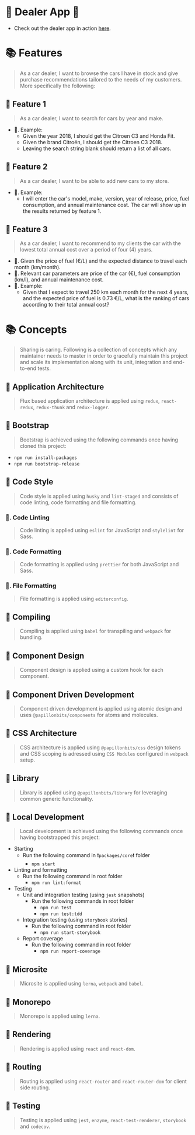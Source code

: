 # 🎉 Dealer App 🎉

- Check out the dealer app in action [here](https://papillonbits.github.io/dealer/).

# 📚 Features

> As a car dealer, I want to browse the cars I have in stock and give purchase recommendations tailored to the needs of my customers. More specifically the following:

## 📗 Feature 1

> As a car dealer, I want to search for cars by year and make.

- 📖. Example:
  - Given the year 2018, I should get the Citroen C3 and Honda Fit.
  - Given the brand Citroën, I should get the Citroen C3 2018.
  - Leaving the search string blank should return a list of all cars.

## 📗 Feature 2

> As a car dealer, I want to be able to add new cars to my store.

- 📖. Example:
  - I will enter the car's model, make, version, year of release, price, fuel consumption, and annual maintenance cost. The car will show up in the results returned by feature 1.

## 📗 Feature 3

> As a car dealer, I want to recommend to my clients the car with the lowest total annual cost over a period of four (4) years.

- 📖. Given the price of fuel (€/L) and the expected distance to travel each month (km/month).
- 📖. Relevant car parameters are price of the car (€), fuel consumption (km/l), and annual maintenance cost.
- 📖. Example:
  - Given that I expect to travel 250 km each month for the next 4 years, and the expected price of fuel is 0.73 €/L,
    what is the ranking of cars according to their total annual cost?

# 📚 Concepts

> Sharing is caring. Following is a collection of concepts which any maintainer needs to master in order to gracefully maintain this project and scale its implementation along with its unit, integration and end-to-end tests.

## 📗 Application Architecture

> Flux based application architecture is applied using `redux`, `react-redux`, `redux-thunk` and `redux-logger`.

## 📗 Bootstrap

> Bootstrap is achieved using the following commands once having cloned this project:

- `npm run install-packages`
- `npm run bootstrap-release`

## 📗 Code Style

> Code style is applied using `husky` and `lint-staged` and consists of code linting, code formatting and file formatting.

### 📖. Code Linting

> Code linting is applied using `eslint` for JavaScript and `stylelint` for Sass.

### 📖. Code Formatting

> Code formatting is applied using `prettier` for both JavaScript and Sass.

### 📖. File Formatting

> File formatting is applied using `editorconfig`.

## 📗 Compiling

> Compiling is applied using `babel` for transpiling and `webpack` for bundling.

## 📗 Component Design

> Component design is applied using a custom hook for each component.

## 📗 Component Driven Development

> Component driven development is applied using atomic design and uses `@papillonbits/components` for atoms and molecules.

## 📗 CSS Architecture

> CSS architecture is applied using `@papillonbits/css` design tokens and CSS scoping is adressed using `CSS Modules` configured in `webpack` setup.

## 📗 Library

> Library is applied using `@papillonbits/library` for leveraging common generic functionality.

## 📗 Local Development

> Local development is achieved using the following commands once having bootstrapped this project:

- Starting
  - Run the following command in ❗️`packages/core`❗️ folder
    - `npm start`
- Linting and formatting
  - Run the following command in root folder
    - `npm run lint:format`
- Testing
  - Unit and integration testing (using `jest` snapshots)
    - Run the following commands in root folder
      - `npm run test`
      - `npm run test:tdd`
  - Integration testing (using `storybook` stories)
    - Run the following command in root folder
      - `npm run start-storybook`
  - Report coverage
    - Run the following command in root folder
      - `npm run report-coverage`

## 📗 Microsite

> Microsite is applied using `lerna`, `webpack` and `babel`.

## 📗 Monorepo

> Monorepo is applied using `lerna`.

## 📗 Rendering

> Rendering is applied using `react` and `react-dom`.

## 📗 Routing

> Routing is applied using `react-router` and `react-router-dom` for client side routing.

## 📗 Testing

> Testing is applied using `jest`, `enzyme`, `react-test-renderer`, `storybook` and `codecov`.
